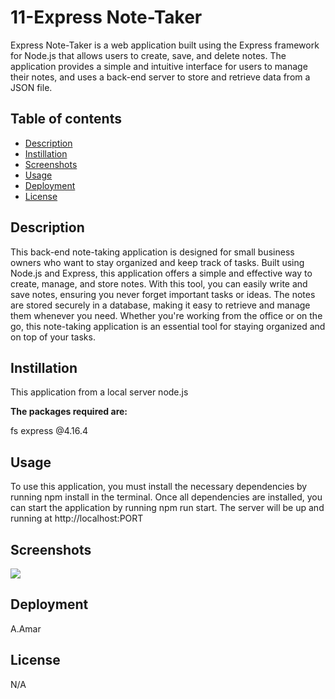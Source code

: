 # 11-Express Note-Taker

Express Note-Taker is a web application built using the Express framework for Node.js that allows users to create, save, and delete notes. The application provides a simple and intuitive interface for users to manage their notes, and uses a back-end server to store and retrieve data from a JSON file.

## Table of contents

  * [Description](#Description)
  * [Instillation](#Instillation)
  * [Screenshots](#Screenshots)
  * [Usage](#Usage)
  * [Deployment](#Deployment)
  * [License](#License)

## Description
This back-end note-taking application is designed for small business owners who want to stay organized and keep track of tasks. Built using Node.js and Express, this application offers a simple and effective way to create, manage, and store notes. With this tool, you can easily write and save notes, ensuring you never forget important tasks or ideas. The notes are stored securely in a database, making it easy to retrieve and manage them whenever you need. Whether you're working from the office or on the go, this note-taking application is an essential tool for staying organized and on top of your tasks.

## Instillation
This application from a local server node.js

**The packages required are:**

fs
express @4.16.4

## Usage
To use this application, you must install the necessary dependencies by running npm install in the terminal. Once all dependencies are installed, you can start the application by running npm run start. The server will be up and running at http://localhost:PORT


## Screenshots

![](https://github.com/)


## Deployment
A.Amar <br>



## License 
N/A
